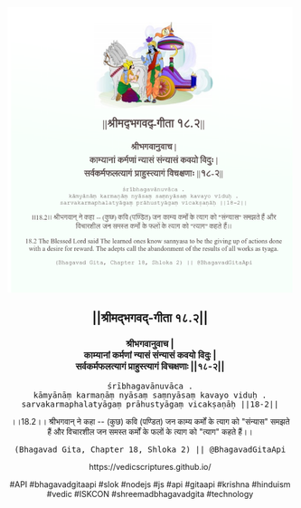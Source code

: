 <img src="../../asset/BG_18_2.png"/>
<center><h2>||श्रीमद्‍भगवद्‍-गीता १८.२||</h2>
<h3>श्रीभगवानुवाच |<br/>काम्यानां कर्मणां न्यासं संन्यासं कवयो विदुः |<br/>सर्वकर्मफलत्यागं प्राहुस्त्यागं विचक्षणाः ||१८-२||</h3>
<pre>śrībhagavānuvāca .<br/>kāmyānāṃ karmaṇāṃ nyāsaṃ saṃnyāsaṃ kavayo viduḥ .<br/>sarvakarmaphalatyāgaṃ prāhustyāgaṃ vicakṣaṇāḥ ||18-2||</pre>
<p>।।18.2।। श्रीभगवान् ने कहा -- (कुछ) कवि (पण्डित) जन काम्य कर्मों के त्याग को "संन्यास" समझते हैं और विचारशील जन समस्त कर्मों के फलों के त्याग को "त्याग" कहते हैं।।</p>
<pre>(Bhagavad Gita, Chapter 18, Shloka 2) || @BhagavadGitaApi</pre><p>https://vedicscriptures.github.io/</p><p>#API #bhagavadgitaapi #slok #nodejs #js #api #gitaapi #krishna #hinduism #vedic #ISKCON #shreemadbhagavadgita #technology</p></center>